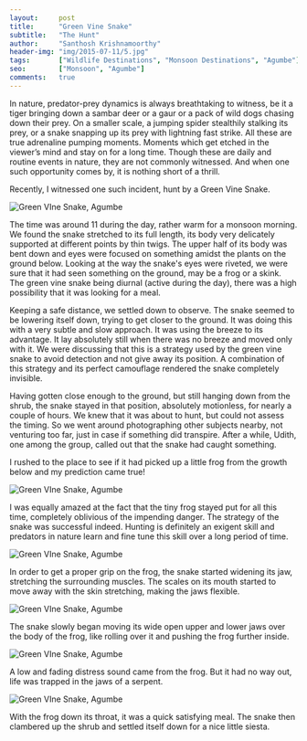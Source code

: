 ```yaml
---
layout:     post
title:      "Green Vine Snake"
subtitle:   "The Hunt"
author:     "Santhosh Krishnamoorthy"
header-img: "img/2015-07-11/5.jpg"
tags:		["Wildlife Destinations", "Monsoon Destinations", "Agumbe"]
seo:		["Monsoon", "Agumbe"]
comments:   true
---
```



<p>In nature,  predator-prey dynamics is always breathtaking to witness, be it a tiger bringing down a sambar deer or a gaur or a pack of wild dogs chasing down their prey. On a smaller scale, a jumping spider stealthily stalking its prey, or a snake snapping up its prey with lightning fast strike. All these are true adrenaline pumping moments. Moments which get etched in the viewer’s mind and stay on for a long time. Though these are daily and routine  events in nature, they are not commonly witnessed. And when one such opportunity comes by, it is nothing short of a thrill.</p>

<p>Recently, I witnessed one such incident, hunt by a Green Vine Snake.</p>

<img src="{{ site.baseurl}}/img/2015-07-11/1.jpg" alt="Green VIne Snake, Agumbe">

<p>The time was around 11 during the day, rather  warm for a monsoon morning. We found the snake stretched to its full length, its body very delicately supported at different points by thin twigs. The upper half of its body was bent down and eyes were focused on something amidst the plants on the ground below. Looking at the way the snake's eyes were riveted, we were sure that it had seen something on the ground, may be a frog or a skink. The green vine snake being diurnal (active during the day), there was a high possibility that it was looking for a meal.</p>

<p>Keeping a safe distance, we settled down to observe. The snake seemed to be lowering itself down, trying to get closer to the ground. It was doing this with a very subtle and slow approach. It was using the breeze to its advantage. It lay absolutely still when there was no breeze and moved only with it. We were discussing that this is a strategy used by the green vine snake to avoid detection and not give away its position. A combination of this strategy and its perfect camouflage rendered the snake completely invisible.</p>

<p>Having gotten close enough to the ground, but still hanging down from the shrub, the snake stayed in that position, absolutely motionless, for nearly a couple of hours. We knew that it was about to hunt, but could not assess the timing. So we went around photographing other subjects nearby, not venturing too far, just in case if something did transpire. After a while, Udith, one among the group, called out that the snake had caught something.</p>

<p>I rushed to the place to see if it had picked up a little frog from the growth below and my prediction came true!</p>

<img src="{{ site.baseurl}}/img/2015-07-11/2.jpg" alt="Green VIne Snake, Agumbe">

<p>I was equally amazed at the fact that the tiny frog stayed put for all this time, completely oblivious of the impending danger. The strategy of the snake was successful indeed. Hunting is definitely an exigent skill and predators in nature learn and fine tune this skill over a long period of time.</p>

<img src="{{ site.baseurl}}/img/2015-07-11/3.jpg" alt="Green VIne Snake, Agumbe">

<p>In order to get a proper grip on the frog, the snake started widening its jaw, stretching the surrounding muscles. The scales on its mouth started to move away with the skin stretching, making the jaws flexible.</p>

<img src="{{ site.baseurl}}/img/2015-07-11/4.jpg" alt="Green VIne Snake, Agumbe">

<p>The snake slowly began moving its wide open upper and lower jaws over the body of the frog, like rolling over it and pushing the frog further inside.</p>

<img src="{{ site.baseurl}}/img/2015-07-11/5.jpg" alt="Green VIne Snake, Agumbe">

<p>A low and fading distress sound came from the frog. But it had no way out, life was trapped in the jaws of a serpent.</p>

<img src="{{ site.baseurl}}/img/2015-07-11/6.jpg" alt="Green VIne Snake, Agumbe">

<p>With the frog down its throat, it was a quick satisfying meal. The snake then clambered up the shrub and settled itself down for a nice little siesta.</p>


